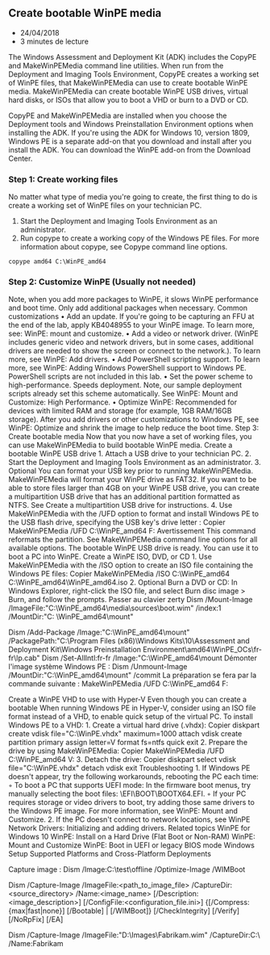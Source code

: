 ## Create bootable WinPE media
- 24/04/2018 
- 3 minutes de lecture

The Windows Assessment and Deployment Kit (ADK) includes the CopyPE and MakeWinPEMedia command line utilities. When run from the Deployment and Imaging Tools Environment, CopyPE creates a working set of WinPE files, that MakeWinPEMedia can use to create bootable WinPE media. MakeWinPEMedia can create bootable WinPE USB drives, virtual hard disks, or ISOs that allow you to boot a VHD or burn to a DVD or CD.

CopyPE and MakeWinPEMedia are installed when you choose the Deployment tools and Windows Preinstallation Environment options when installing the ADK. If you're using the ADK for Windows 10, version 1809, Windows PE is a separate add-on that you download and install after you install the ADK. You can download the WinPE add-on from the Download Center.

### Step 1: Create working files
No matter what type of media you're going to create, the first thing to do is create a working set of WinPE files on your technician PC.

1. Start the Deployment and Imaging Tools Environment as an administrator.
2. Run copype to create a working copy of the Windows PE files. For more information about copype, see Copype command line options.

```
copype amd64 C:\WinPE_amd64
``` 

### Step 2: Customize WinPE (Usually not needed)
Note, when you add more packages to WinPE, it slows WinPE performance and boot time. Only add additional packages when necessary.
Common customizations
    • Add an update. If you're going to be capturing an FFU at the end of the lab, apply KB4048955 to your WinPE image. To learn more, see: WinPE: mount and customize.
    • Add a video or network driver. (WinPE includes generic video and network drivers, but in some cases, additional drivers are needed to show the screen or connect to the network.). To learn more, see WinPE: Add drivers.
    • Add PowerShell scripting support. To learn more, see WinPE: Adding Windows PowerShell support to Windows PE. PowerShell scripts are not included in this lab.
    • Set the power scheme to high-performance. Speeds deployment. Note, our sample deployment scripts already set this scheme automatically. See WinPE: Mount and Customize: High Performance.
    • Optimize WinPE: Recommended for devices with limited RAM and storage (for example, 1GB RAM/16GB storage). After you add drivers or other customizations to Windows PE, see WinPE: Optimize and shrink the image to help reduce the boot time.
Step 3: Create bootable media
Now that you now have a set of working files, you can use MakeWinPEMedia to build bootable WinPE media.
Create a bootable WinPE USB drive
    1. Attach a USB drive to your technician PC.
    2. Start the Deployment and Imaging Tools Environment as an administrator.
    3. Optional You can format your USB key prior to running MakeWinPEMedia. MakeWinPEMedia will format your WinPE drive as FAT32. If you want to be able to store files larger than 4GB on your WinPE USB drive, you can create a multipartition USB drive that has an additional partition formatted as NTFS. See Create a multipartition USB drive for instructions.
    4. Use MakeWinPEMedia with the /UFD option to format and install Windows PE to the USB flash drive, specifying the USB key's drive letter :
Copier 
MakeWinPEMedia /UFD C:\WinPE_amd64 F:
Avertissement
This command reformats the partition.
See MakeWinPEMedia command line options for all available options.
The bootable WinPE USB drive is ready. You can use it to boot a PC into WinPE.
Create a WinPE ISO, DVD, or CD
    1. Use MakeWinPEMedia with the /ISO option to create an ISO file containing the Windows PE files:
Copier 
MakeWinPEMedia /ISO C:\WinPE_amd64 C:\WinPE_amd64\WinPE_amd64.iso
    2. Optional Burn a DVD or CD: In Windows Explorer, right-click the ISO file, and select Burn disc image > Burn, and follow the prompts.
Passer au clavier zerty
Dism /Mount-Image /ImageFile:"C:\WinPE_amd64\media\sources\boot.wim" /index:1 /MountDir:"C: \WinPE_amd64\mount"

Dism /Add-Package /Image:"C:\WinPE_amd64\mount" /PackagePath:"C:\Program Files (x86)\Windows Kits\10\Assessment and Deployment Kit\Windows Preinstallation Environment\amd64\WinPE_OCs\fr-fr\lp.cab"
Dism /Set-AllIntl:fr-fr /Image:"C:\WinPE_amd64\mount
Démonter l'image système Windows PE :
Dism /Unmount-Image /MountDir:"C:\WinPE_amd64\mount" /commit
La préparation se fera par la commande suivante :
MakeWinPEMedia /UFD C:\WinPE_amd64 F:


Create a WinPE VHD to use with Hyper-V
Even though you can create a bootable When running Windows PE in Hyper-V, consider using an ISO file format instead of a VHD, to enable quick setup of the virtual PC.
To install Windows PE to a VHD:
    1. Create a virtual hard drive (.vhdx):
Copier 
diskpart
create vdisk file="C:\WinPE.vhdx" maximum=1000
attach vdisk
create partition primary
assign letter=V
format fs=ntfs quick
exit
    2. Prepare the drive by using MakeWinPEMedia:
Copier 
MakeWinPEMedia /UFD C:\WinPE_amd64 V:
    3. Detach the drive:
Copier 
diskpart
select vdisk file="C:\WinPE.vhdx"
detach vdisk
exit
Troubleshooting
    1. If Windows PE doesn't appear, try the following workarounds, rebooting the PC each time:
        ◦ To boot a PC that supports UEFI mode: In the firmware boot menus, try manually selecting the boot files: \EFI\BOOT\BOOTX64.EFI.
        ◦ If your PC requires storage or video drivers to boot, try adding those same drivers to the Windows PE image. For more information, see WinPE: Mount and Customize.
    2. If the PC doesn't connect to network locations, see WinPE Network Drivers: Initializing and adding drivers.
Related topics
WinPE for Windows 10
WinPE: Install on a Hard Drive (Flat Boot or Non-RAM)
WinPE: Mount and Customize
WinPE: Boot in UEFI or legacy BIOS mode
Windows Setup Supported Platforms and Cross-Platform Deployments

Capture image :
Dism /Image:C:\test\offline /Optimize-Image /WIMBoot

Dism /Capture-Image /ImageFile:<path_to_image_file> /CaptureDir:<source_directory> /Name:<image_name> [/Description:<image_description>]
[/ConfigFile:<configuration_file.ini>] {[/Compress:{max|fast|none}] [/Bootable] | [/WIMBoot]} [/CheckIntegrity] [/Verify] [/NoRpFix] [/EA]


Dism /Capture-Image /ImageFile:"D:\Images\Fabrikam.wim" /CaptureDir:C:\ /Name:Fabrikam
